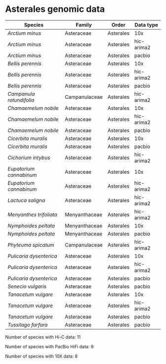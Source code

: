 # Asterales genomic data

| Species | Family | Order | Data type |
| -- | --- | --- | --- |
| *Arctium minus* | Asteraceae | Asterales | 10x |
| *Arctium minus* | Asteraceae | Asterales | hic-arima2 |
| *Arctium minus* | Asteraceae | Asterales | pacbio |
| *Bellis perennis* | Asteraceae | Asterales | 10x |
| *Bellis perennis* | Asteraceae | Asterales | hic-arima2 |
| *Bellis perennis* | Asteraceae | Asterales | pacbio |
| *Campanula rotundifolia* | Campanulaceae | Asterales | hic-arima2 |
| *Chamaemelum nobile* | Asteraceae | Asterales | 10x |
| *Chamaemelum nobile* | Asteraceae | Asterales | hic-arima2 |
| *Chamaemelum nobile* | Asteraceae | Asterales | pacbio |
| *Cicerbita muralis* | Asteraceae | Asterales | 10x |
| *Cicerbita muralis* | Asteraceae | Asterales | pacbio |
| *Cichorium intybus* | Asteraceae | Asterales | hic-arima2 |
| *Eupatorium cannabinum* | Asteraceae | Asterales | 10x |
| *Eupatorium cannabinum* | Asteraceae | Asterales | hic-arima2 |
| *Lactuca saligna* | Asteraceae | Asterales | hic-arima2 |
| *Menyanthes trifoliata* | Menyanthaceae | Asterales | hic-arima2 |
| *Nymphoides peltata* | Menyanthaceae | Asterales | 10x |
| *Nymphoides peltata* | Menyanthaceae | Asterales | pacbio |
| *Phyteuma spicatum* | Campanulaceae | Asterales | hic-arima2 |
| *Pulicaria dysenterica* | Asteraceae | Asterales | 10x |
| *Pulicaria dysenterica* | Asteraceae | Asterales | hic-arima2 |
| *Pulicaria dysenterica* | Asteraceae | Asterales | pacbio |
| *Senecio vulgaris* | Asteraceae | Asterales | pacbio |
| *Tanacetum vulgare* | Asteraceae | Asterales | 10x |
| *Tanacetum vulgare* | Asteraceae | Asterales | hic-arima2 |
| *Tanacetum vulgare* | Asteraceae | Asterales | pacbio |
| *Tussilago farfara* | Asteraceae | Asterales | pacbio |

Number of species with Hi-C data: 11

Number of species with PacBio HiFi data: 9

Number of species with 10X data: 8
